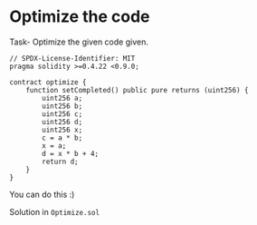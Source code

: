 # Optimize the code

Task- Optimize the given code given.

```solidity
// SPDX-License-Identifier: MIT
pragma solidity >=0.4.22 <0.9.0;

contract optimize {
    function setCompleted() public pure returns (uint256) {
        uint256 a;
        uint256 b;
        uint256 c;
        uint256 d;
        uint256 x;
        c = a * b;
        x = a;
        d = x * b + 4;
        return d;
    }
}
```

You can do this :)

Solution in `Optimize.sol`
